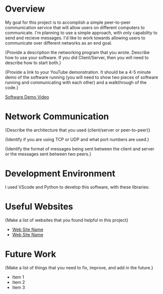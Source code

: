 # Overview

My goal for this project is to accomplish a simple peer-to-peer communication service that will allow users on different computers to communicate. I'm planning to use a simple approach, with only capability to send and recieve messages. I'd like to work towards allowing users to communicate over different networks as an end goal.

{Provide a description the networking program that you wrote. Describe how to use your software.  If you did Client/Server, then you will need to describe how to start both.}

{Provide a link to your YouTube demonstration.  It should be a 4-5 minute demo of the software running (you will need to show two pieces of software running and communicating with each other) and a walkthrough of the code.}

[Software Demo Video](http://youtube.link.goes.here)

# Network Communication

{Describe the architecture that you used (client/server or peer-to-peer)}

{Identify if you are using TCP or UDP and what port numbers are used.}

{Identify the format of messages being sent between the client and server or the messages sent between two peers.}

# Development Environment

I used VScode and Python to develop this software, with these libraries:

# Useful Websites

{Make a list of websites that you found helpful in this project}
* [Web Site Name](http://url.link.goes.here)
* [Web Site Name](http://url.link.goes.here)

# Future Work

{Make a list of things that you need to fix, improve, and add in the future.}
* Item 1
* Item 2
* Item 3
